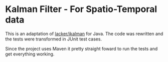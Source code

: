 Kalman Filter - For Spatio-Temporal data
===================


This is an adaptation of [lacker/ikalman](https://github.com/lacker/ikalman) for Java.
The code was rewritten and the tests were transformed in JUnit test cases.

Since the project uses Maven it pretty straight foward to run the tests and get everything working.
